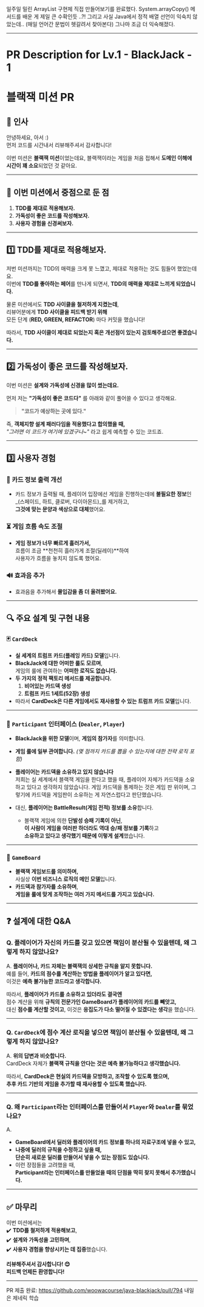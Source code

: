 일주일 밀린 ArrayList 구현체 직접 만들어보기를 완료했다.
System.arrayCopy() 메서드를 배운 게 제일 큰 수확인듯 ..?!
그리고 사실 Java에서 정적 배열 선언이 익숙치 않았는데.. (매일 언어간 문법이 헷갈려서 찾아본다)
그나마 조금 더 익숙해졌다.






- - - 

# PR Description for Lv.1 - BlackJack - 1

# 블랙잭 미션 PR

## 👋 인사  
안녕하세요, 아서 :)  
먼저 코드를 시간내서 리뷰해주셔서 감사합니다!  

이번 미션은 **블랙잭 미션**이었는데요, 블랙잭이라는 게임을 처음 접해서 **도메인 이해에 시간이 꽤 소요**되었던 것 같아요.

---

## 🎯 이번 미션에서 중점으로 둔 점  
1. **TDD를 제대로 적용해보자.**  
2. **가독성이 좋은 코드를 작성해보자.** 
3. **사용자 경험을 신경써보자.**  

---

## 1️⃣ TDD를 제대로 적용해보자.  
저번 미션까지는 TDD의 매력을 크게 못 느꼈고, 제대로 적용하는 것도 힘들어 했었는데요.  
이번에 **TDD를 좋아하는 페어**를 만나게 되면서, **TDD의 매력을 제대로 느끼게 되었습니다.**  

물론 미션에서도 **TDD 사이클을 철저하게 지켰는데**,  
리뷰어분에게 **TDD 사이클을 피드백 받기 위해**  
모든 단계 (**RED, GREEN, REFACTOR**) 마다 커밋을 했습니다!  

따라서, **TDD 사이클이 제대로 되었는지 혹은 개선점이 있는지 검토해주셨으면 좋겠습니다.**  

---

## 2️⃣ 가독성이 좋은 코드를 작성해보자.
이번 미션은 **설계와 가독성에 신경을 많이 썼는데요.**  

먼저 저는 **"가독성이 좋은 코드다"** 를 아래와 같이 풀어쓸 수 있다고 생각해요.  
> **"코드가 예상하는 곳에 있다."**  

즉, **객체지향 설계 패러다임을 적용했다고 합의했을 때,**  
_"그러면 이 코드가 여기에 있겠구나~"_ 라고 쉽게 예측할 수 있는 코드죠.  

---

## 3️⃣ 사용자 경험  
### 🎨 카드 정보 출력 개선  
- 카드 정보가 출력될 때, 플레이어 입장에선 게임을 진행하는데에 **불필요한 정보**인  
  _(스페이드, 하트, 클로버, 다이아몬드)_를 제거하고,  
  **그것에 맞는 문양과 색상으로 대체**했어요.  

### ⏳ 게임 흐름 속도 조절  
- **게임 정보가 너무 빠르게 흘러가서,**  
  흐름이 조금 **천천히 흘러가게 조절(딜레이)**하여  
  사용자가 흐름을 놓치지 않도록 했어요.  

### 🔊 효과음 추가  
- 효과음을 추가해서 **몰입감을 좀 더 올려봤어요.**  

---

## 🔍 주요 설계 및 구현 내용  

### 🃏 `CardDeck`  
- **실 세계의 트럼프 카드(플레잉 카드) 모델**입니다.  
- **BlackJack에 대한 어떠한 룰도 모르며**,  
  게임의 룰에 관여하는 **어떠한 로직도 없습니다.**  
- **두 가지의 정적 팩토리 메서드를 제공합니다.**
  1. **비어있는 카드덱 생성**  
  2. **트럼프 카드 1세트(52장) 생성**  
- 따라서 **CardDeck은 다른 게임에서도 재사용할 수 있는 트럼프 카드 모델**입니다.  

---

### 👥 `Participant` 인터페이스 (`Dealer`, `Player`)  
- **BlackJack을 위한 모델**이며, **게임의 참가자**를 의미합니다.  
- **게임 룰에 일부 관여합니다.** _(몇 점까지 카드를 뽑을 수 있는지에 대한 전략 로직 포함)_  
- **플레이어는 카드덱을 소유하고 있지 않습니다**  
	저희는 실 세계에서 블랙잭 게임을 한다고 했을 때,
	플레이어 자체가 카드덱을 소유하고 있다고 생각하지 않았습니다.
	게임 카드덱을 통제하는 것은 게임 판 위이며, 그렇기에 카드덱을
	게임판이 소유하는 게 자연스럽다고 판단했습니다.

- 대신, **플레이어는 BattleResult(게임 전적) 정보를 소유**합니다.  
  - 블랙잭 게임에 의한 **단발성 승패 기록이 아닌**,  
    **이 사람이 게임을 여러판 하더라도 역대 승/패 정보를 기록**하고  
    **소유하고 있다고 생각했기 때문에 이렇게 설계**했습니다.  

---

### 🎲 `GameBoard`  
- **블랙잭 게임보드를 의미하며,**  
  사실상 **이번 비즈니스 로직의 메인 모델**입니다.  
- **카드덱과 참가자를 소유하며**,  
  **게임을 룰에 맞게 조작하는 여러 가지 메서드를 가지고 있습니다.**  

---

## ❓ 설계에 대한 Q&A  

### Q. 플레이어가 자신의 카드를 갖고 있으면 책임이 분산될 수 있을텐데, 왜 그렇게 하지 않았나요?  
A. **플레이어나, 카드 자체는 블랙잭의 상세한 규칙을 알지 못합니다.**  
예를 들어, **카드의 점수를 계산하는 방법을 플레이어가 알고 있다면,**  
이것은 **예측 불가능한 코드라고 생각합니다.**  

따라서, **플레이어가 카드를 소유하고 있더라도 결국엔**  
점수 계산을 위해 **규칙의 전문가인 GameBoard가 플레이어의 카드를 빼앗고,**  
대신 **점수를 계산할 것이고**, 이것은 **응집도가 다소 떨어질 수 있겠다는 생각**을 했습니다.  

---

### Q. `CardDeck`에 점수 계산 로직을 넣으면 책임이 분산될 수 있을텐데, 왜 그렇게 하지 않았나요?  
A. **위의 답변과 비슷합니다.**  
CardDeck 자체가 **블랙잭 규칙을 안다는 것은 예측 불가능하다고 생각했습니다.**  

따라서, **CardDeck은 현실의 카드덱을 모방하고, 조작할 수 있도록 했으며,**  
**추후 카드 기반의 게임을 추가할 때 재사용할 수 있도록 했습니다.**  

---

### Q. 왜 `Participant`라는 인터페이스를 만들어서 `Player`와 `Dealer`를 묶었나요?  
A.  
- **GameBoard에서 딜러와 플레이어의 카드 정보를 하나의 자료구조에 넣을 수 있고,**  
- **나중에 딜러의 규칙을 수정하고 싶을 때,**  
  **단순히 새로운 딜러를 만들어서 넣을 수 있는 장점도 있습니다.**  
- 이런 장점들을 고려했을 때,  
  **Participant라는 인터페이스를 만들었을 때의 단점을 딱히 찾지 못해서 추가했습니다.**  

---

## ✅ 마무리  
이번 미션에서는  
✔️ **TDD를 철저하게 적용해보고**,  
✔️ **설계와 가독성을 고민하며**,  
✔️ **사용자 경험을 향상시키는 데 집중**했습니다.  

**리뷰해주셔서 감사합니다! 😊**  
**피드백 언제든 환영합니다!**  


- - -


PR 제출 완료: https://github.com/woowacourse/java-blackjack/pull/794
내일은 제네릭 학습


